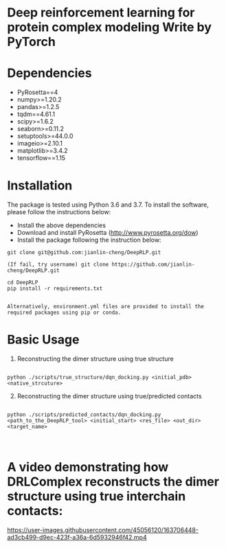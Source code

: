 
# Deep reinforcement learning for protein complex modeling Write by PyTorch



# Dependencies

* PyRosetta==4
* numpy>=1.20.2
* pandas>=1.2.5
* tqdm==4.61.1
* scipy>=1.6.2
* seaborn>=0.11.2
* setuptools>=44.0.0
* imageio>=2.10.1
* matplotlib>=3.4.2
* tensorflow==1.15


# Installation

The package is tested using Python 3.6 and 3.7. To install the software, please follow the instructions below:

* Install the above dependencies
* Download and install PyRosetta (http://www.pyrosetta.org/dow)
* Install the package following the instruction below:


```
git clone git@github.com:jianlin-cheng/DeepRLP.git

(If fail, try username) git clone https://github.com/jianlin-cheng/DeepRLP.git

cd DeepRLP
pip install -r requirements.txt


Alternatively, environment.yml files are provided to install the required packages using pip or conda.
``` 


# Basic Usage

1. Reconstructing the dimer structure using true structure

```

python ./scripts/true_structure/dqn_docking.py <initial_pdb> <native_strcuture>

```

2. Reconstructing the dimer structure using true/predicted contacts

```

python ./scripts/predicted_contacts/dqn_docking.py <path_to_the_DeepRLP_tool> <initial_start> <res_file> <out_dir> <target_name>

```

&emsp;

# A video demonstrating how DRLComplex reconstructs the dimer structure using true interchain contacts:


https://user-images.githubusercontent.com/45056120/163706448-ad3cb499-d9ec-423f-a36a-6d5932946f42.mp4



